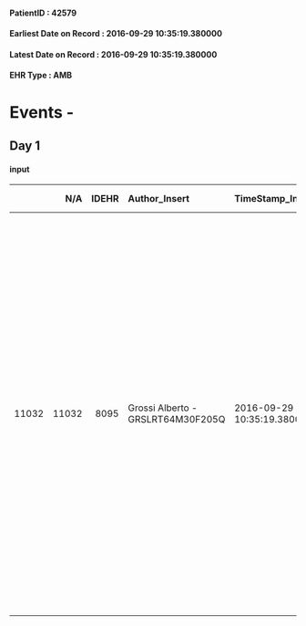 
#### PatientID : 42579
#### Earliest Date on Record : 2016-09-29 10:35:19.380000
#### Latest Date on Record : 2016-09-29 10:35:19.380000
#### EHR Type : AMB

# Events - 

## Day 1

#### input
|       |    N/A |   IDEHR | Author_Insert                     | TimeStamp_Insert           | EHRType   |   PatientID |   IDDigitalSignDocument | persone_vicine   |   Unnamed: 0_x.1 |   IDANAMNESI_SOCIALE | Patient   | FamigliaAltro   | Paziente_T   | FamigliaAltro_T   |   Non_Rilevabile_x.1 | Note_Non_Rilevabile_x.1   | opt_Problemi   | Note_I                                                                                                                                                                                                                                                                                                | opt_paziente_a   | opt_adeguatezza   | ds_note_ad                                                                                                                                                                  | opt_paziente_solo   | opt_presente_assente   | opt_risorse_ec   | opt_paziente_ad   | opt_caregiver_ad   | Needs     |
|------:|-------:|--------:|:----------------------------------|:---------------------------|:----------|------------:|------------------------:|:-----------------|-----------------:|---------------------:|:----------|:----------------|:-------------|:------------------|---------------------:|:--------------------------|:---------------|:------------------------------------------------------------------------------------------------------------------------------------------------------------------------------------------------------------------------------------------------------------------------------------------------------|:-----------------|:------------------|:----------------------------------------------------------------------------------------------------------------------------------------------------------------------------|:--------------------|:-----------------------|:-----------------|:------------------|:-------------------|:----------|
| 11032 |  11032 |    8095 | Grossi Alberto - GRSLRT64M30F205Q | 2016-09-29 10:35:19.380000 | AMB       |       42579 |                  507307 | N/A              |             4249 |                 2756 | Si#1      | Parziale#2      | Si#1         | Parziale#2        |                    0 | NR                        | No#0           | Viene riferito dalle colleghe del servizio sociale del Policlinico che la paziente ha chiesto al medico in modo chiaro quali siano le sue condizioni ricevendo una risposta altrettanto chiara. Pare poi mantenere una speranza fondata su una grande fede che le cose possano comunque andare meglio | Congruenti#1     | No#0              | Al momento la paziente non ha nessun riferimento parentale, il suo datore di lavoro sta lavorando per ottenere l'avvicinamento del fratello che vive ancora nelle Filippine | Si#1                | Assente#0              | Da valutare#2    | Totale#2          | Totale#2           | Clinici#0 |


